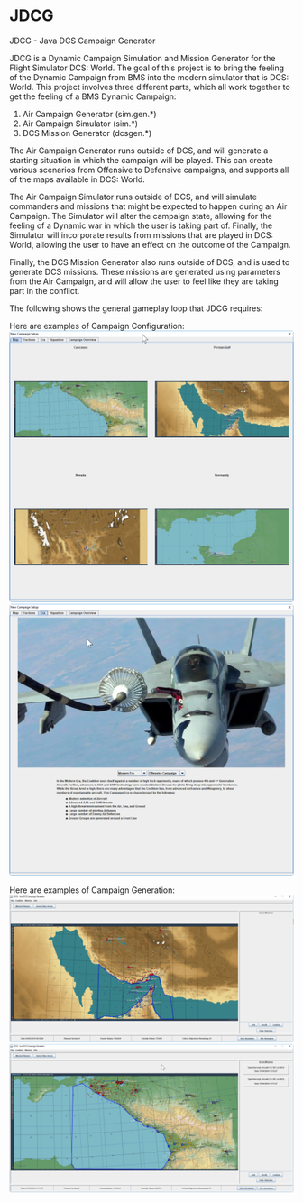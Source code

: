 # JDCG
JDCG - Java DCS Campaign Generator 

JDCG is a Dynamic Campaign Simulation and Mission Generator for the Flight Simulator DCS: World. The goal of this project is to bring the feeling
of the Dynamic Campaign from BMS into the modern simulator that is DCS: World. This project involves three different parts, which all work together
to get the feeling of a BMS Dynamic Campaign:
1) Air Campaign Generator (sim.gen.*)
2) Air Campaign Simulator (sim.*)
3) DCS Mission Generator (dcsgen.*)

The Air Campaign Generator runs outside of DCS, and will generate a starting situation in which the campaign will be played.
This can create various scenarios from Offensive to Defensive campaigns, and supports all of the maps available in DCS: World.

The Air Campaign Simulator runs outside of DCS, and will simulate commanders and missions that might be expected to happen during an Air Campaign.
The Simulator will alter the campaign state, allowing for the feeling of a Dynamic war in which the user is taking part of. Finally, the Simulator
will incorporate results from missions that are played in DCS: World, allowing the user to have an effect on the outcome of the Campaign.

Finally, the DCS Mission Generator also runs outside of DCS, and is used to generate DCS missions. These missions are generated using parameters
from the Air Campaign, and will allow the user to feel like they are taking part in the conflict.

The following shows the general gameplay loop that JDCG requires:


Here are examples of Campaign Configuration:
![Example basic configuration](https://raw.githubusercontent.com/lesniakbj/JDCG/master/src/main/resources/examples/example_config1.png)
![Example faction configuration](https://raw.githubusercontent.com/lesniakbj/JDCG/master/src/main/resources/examples/example_config2.png)

Here are examples of Campaign Generation:
![Example map / campaign generation](https://raw.githubusercontent.com/lesniakbj/JDCG/master/src/main/resources/examples/example_generations.png)
![Example flight generations](https://raw.githubusercontent.com/lesniakbj/JDCG/master/src/main/resources/examples/example_generation_flights.png)
